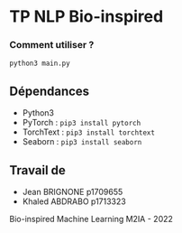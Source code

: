 # TP NLP Bio-inspired 

### Comment utiliser ? 
```
python3 main.py
```

## Dépendances
- Python3
- PyTorch : `pip3 install pytorch` 
- TorchText : `pip3 install torchtext` 
- Seaborn : `pip3 install seaborn` 

## Travail de 
- Jean BRIGNONE p1709655
- Khaled ABDRABO p1713323 

Bio-inspired Machine Learning M2IA - 2022
